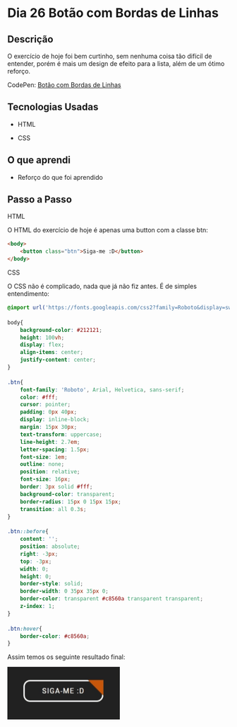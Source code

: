 # Dia 26 Botão com Bordas de Linhas

## Descrição

O exercício de hoje foi bem curtinho, sem nenhuma coisa tão difícil de entender, porém é mais um design de efeito para a lista, além de um ótimo reforço.

CodePen: [Botão com Bordas de Linhas](https://codepen.io/albusquercus94/pen/powrRxX)

## Tecnologias Usadas

* HTML

* CSS

## O que aprendi

* Reforço do que foi aprendido

## Passo a Passo

HTML

O HTML do exercício de hoje é apenas uma button com a classe btn:

~~~html
<body>
    <button class="btn">Siga-me :D</button>
</body>
~~~

CSS

O CSS não é complicado, nada que já não fiz antes. É de simples entendimento:

~~~css
@import url('https://fonts.googleapis.com/css2?family=Roboto&display=swap');

body{
    background-color: #212121;
    height: 100vh;
    display: flex;
    align-items: center;
    justify-content: center;
}

.btn{
    font-family: 'Roboto', Arial, Helvetica, sans-serif;
    color: #fff;
    cursor: pointer;
    padding: 0px 40px;
    display: inline-block;
    margin: 15px 30px;
    text-transform: uppercase;
    line-height: 2.7em;
    letter-spacing: 1.5px;
    font-size: 1em;
    outline: none;
    position: relative;
    font-size: 16px;
    border: 3px solid #fff;
    background-color: transparent;
    border-radius: 15px 0 15px 15px;
    transition: all 0.3s;
}

.btn::before{
    content: '';
    position: absolute;
    right: -3px;
    top: -3px;
    width: 0;
    height: 0;
    border-style: solid;
    border-width: 0 35px 35px 0;
    border-color: transparent #c8560a transparent transparent;
    z-index: 1;
}

.btn:hover{
    border-color: #c8560a;
}
~~~

Assim temos os seguinte resultado final:

![Resultado-Final-Dia-26](https://github.com/AlbusQuercus94/One-CSS-per-30-Days/blob/main/Desafios/Dia_26/Imagens/Resultado-Final-Dia-26.gif)